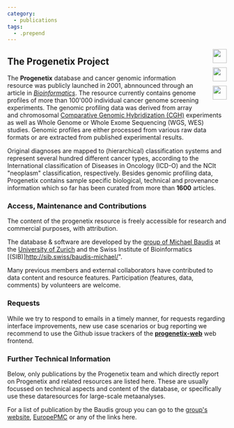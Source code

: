 ```yaml
---
category:
  - publications
tags:
  - .prepend
---
```


<div style="display: block; width: 60px; clear: both; float: right;">

<a href="https://europepmc.org/search?query=Progenetix" taget="_BLANK">
<img class="textButton" style="width: 32px; height: auto; padding: 0px; margin-bottom: 10px; float: right;" src="http://progenetix.org/p/EuropePMC_64x64.png" />
</a>


<a href="https://scholar.google.com/scholar?hl=en&num=50&as_sdt=0%2C5&as_ylo=2001&q=%2BProgenetix+cancer+-progenetic" taget="_BLANK">
<img class="textButton" style="width: 32px; height: auto; padding: 0px; margin-bottom: 10px; float: right;" src="http://progenetix.org/p/gscholar_64x64.png" />
</a>


<a href="https://ncbi.nlm.nih.gov/pubmed/?term=Progenetix+NOT+progenetic" taget="_BLANK">
<img class="textButton" style="width: 32px; height: auto; padding: 0px; margin-bottom: 10px; float: right;" src="http://progenetix.org/p/pubmed_logo_64x64.png" />
</a>

</div>

## The Progenetix Project

The __Progenetix__ database and cancer genomic information resource was publicly launched in 2001, abnnounced through an article in [_Bioinformatics_](https://academic.oup.com/bioinformatics/article/17/12/1228/225653). The resource currently contains genome profiles of more than 100'000 individual cancer genome screening experiments. The genomic profiling data was derived from array and chromosomal [Comparative Genomic Hybridization (CGH)](https://en.wikipedia.org/wiki/Comparative_genomic_hybridization) experiments as well as Whole Genome or Whole Exome Sequencing (WGS, WES) studies. Genomic profiles are either processed from various raw data formats or are extracted from published experimental results.

Original diagnoses are mapped to (hierarchical) classification systems and represent several hundred different cancer types, according to the International classification of Diseases in Oncology (ICD-O) and the NCIt &quot;neoplasm&quot; classification, respectively. Besides genomic profiling data, Progenetix contains sample specific biological, technical and provenance information which so far has been curated from more than **1600** articles.

### Access, Maintenance and Contributions

The content of the progenetix resource is freely accessible for research and commercial purposes, with attribution.

The database &amp; software are developed by the [group of Michael Baudis](https://info.baudisgroup.org) at the [University of Zurich](https://www.mls.uzh.ch/en/research/baudis/) and the Swiss Institute of Bioinformatics [(SIB)]http://sib.swiss/baudis-michael/".

Many previous members and external collaborators have contributed to data content and resource features. Participation (features, data, comments) by volunteers are welcome.

### Requests

While we try to respond to emails in a timely manner, for requests regarding interface improvements, new use case scenarios or bug reporting we recommend
        to use the Github issue trackers of the [**progenetix-web**](https://github.com/progenetix/progenetix-next/issues)  web frontend.

### Further Technical Information

Below, only publications by the Progenetix team and which directly report on Progenetix and related resources are listed here. These are usually focussed on technical aspects and content of the database, or specifically use these dataresources for large-scale metaanalyses.

For a list of publication by the Baudis group you can go to the [group's website](https://info.baudisgroup.org/categories/publications.html),  [EuropePMC](https://europepmc.org/search?query=0000-0002-9903-4248) or any of the links here.

